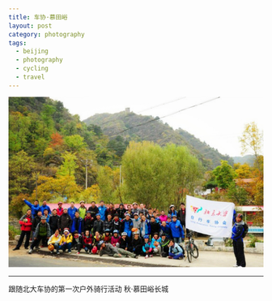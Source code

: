 ```yaml
---
title: 车协·慕田峪
layout: post
category: photography
tags:
  - beijing
  - photography
  - cycling
  - travel
---
```


![Autumn-Mutianyu](/media/image/2012/mutianyu.jpg)

---

跟随北大车协的第一次户外骑行活动
秋·慕田峪长城

